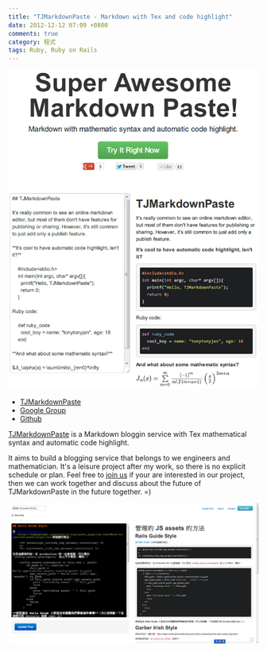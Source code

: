 ```yaml
---
title: "TJMarkdownPaste - Markdown with Tex and code highlight"
date: 2012-12-12 07:09 +0800
comments: true
category: 程式
tags: Ruby, Ruby on Rails
---
```


[site]: http://tj-markdown-paste.herokuapp.com
[group]: https://groups.google.com/forum/?fromgroups#!forum/tj-markdown-paste
[project site]: https://github.com/tonytonyjan/tj-markdown-paste


![](/images/tjmarkdownpaste.png)

*   [TJMarkdownPaste][site]
*   [Google Group][group]
*   [Github][project site]

[TJMarkdownPaste][site] is a Markdown bloggin service with Tex mathematical syntax and automatic code highlight.

It aims to build a blogging service that belongs to we engineers and mathematician. It's a leisure project after my work, so there is no explicit schedule or plan. Feel free to [join us][project site] if your are interested in our project, then we can work together and discuss about the future of TJMarkdownPaste in the future together. =)

![](/images/tjmarkdownpaste2.png)

